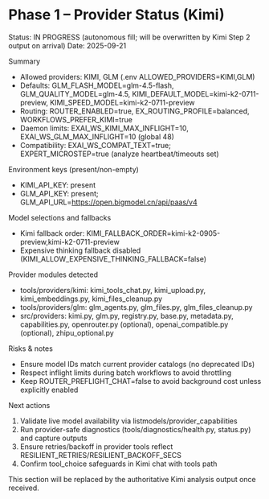 # Phase 1 – Provider Status (Kimi)

Status: IN PROGRESS (autonomous fill; will be overwritten by Kimi Step 2 output on arrival)
Date: 2025-09-21

Summary
- Allowed providers: KIMI, GLM (.env ALLOWED_PROVIDERS=KIMI,GLM)
- Defaults: GLM_FLASH_MODEL=glm-4.5-flash, GLM_QUALITY_MODEL=glm-4.5, KIMI_DEFAULT_MODEL=kimi-k2-0711-preview, KIMI_SPEED_MODEL=kimi-k2-0711-preview
- Routing: ROUTER_ENABLED=true, EX_ROUTING_PROFILE=balanced, WORKFLOWS_PREFER_KIMI=true
- Daemon limits: EXAI_WS_KIMI_MAX_INFLIGHT=10, EXAI_WS_GLM_MAX_INFLIGHT=10 (global 48)
- Compatibility: EXAI_WS_COMPAT_TEXT=true; EXPERT_MICROSTEP=true (analyze heartbeat/timeouts set)

Environment keys (present/non-empty)
- KIMI_API_KEY: present
- GLM_API_KEY: present; GLM_API_URL=https://open.bigmodel.cn/api/paas/v4

Model selections and fallbacks
- Kimi fallback order: KIMI_FALLBACK_ORDER=kimi-k2-0905-preview,kimi-k2-0711-preview
- Expensive thinking fallback disabled (KIMI_ALLOW_EXPENSIVE_THINKING_FALLBACK=false)

Provider modules detected
- tools/providers/kimi: kimi_tools_chat.py, kimi_upload.py, kimi_embeddings.py, kimi_files_cleanup.py
- tools/providers/glm: glm_agents.py, glm_files.py, glm_files_cleanup.py
- src/providers: kimi.py, glm.py, registry.py, base.py, metadata.py, capabilities.py, openrouter.py (optional), openai_compatible.py (optional), zhipu_optional.py

Risks & notes
- Ensure model IDs match current provider catalogs (no deprecated IDs)
- Respect inflight limits during batch workflows to avoid throttling
- Keep ROUTER_PREFLIGHT_CHAT=false to avoid background cost unless explicitly enabled

Next actions
1) Validate live model availability via listmodels/provider_capabilities
2) Run provider-safe diagnostics (tools/diagnostics/health.py, status.py) and capture outputs
3) Ensure retries/backoff in provider tools reflect RESILIENT_RETRIES/RESILIENT_BACKOFF_SECS
4) Confirm tool_choice safeguards in Kimi chat with tools path

This section will be replaced by the authoritative Kimi analysis output once received.
